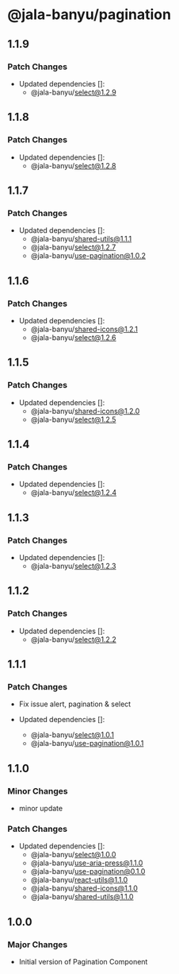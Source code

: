 # @jala-banyu/pagination

## 1.1.9

### Patch Changes

- Updated dependencies []:
  - @jala-banyu/select@1.2.9

## 1.1.8

### Patch Changes

- Updated dependencies []:
  - @jala-banyu/select@1.2.8

## 1.1.7

### Patch Changes

- Updated dependencies []:
  - @jala-banyu/shared-utils@1.1.1
  - @jala-banyu/select@1.2.7
  - @jala-banyu/use-pagination@1.0.2

## 1.1.6

### Patch Changes

- Updated dependencies []:
  - @jala-banyu/shared-icons@1.2.1
  - @jala-banyu/select@1.2.6

## 1.1.5

### Patch Changes

- Updated dependencies []:
  - @jala-banyu/shared-icons@1.2.0
  - @jala-banyu/select@1.2.5

## 1.1.4

### Patch Changes

- Updated dependencies []:
  - @jala-banyu/select@1.2.4

## 1.1.3

### Patch Changes

- Updated dependencies []:
  - @jala-banyu/select@1.2.3

## 1.1.2

### Patch Changes

- Updated dependencies []:
  - @jala-banyu/select@1.2.2

## 1.1.1

### Patch Changes

- Fix issue alert, pagination & select

- Updated dependencies []:
  - @jala-banyu/select@1.0.1
  - @jala-banyu/use-pagination@1.0.1

## 1.1.0

### Minor Changes

- minor update

### Patch Changes

- Updated dependencies []:
  - @jala-banyu/select@1.0.0
  - @jala-banyu/use-aria-press@1.1.0
  - @jala-banyu/use-pagination@0.1.0
  - @jala-banyu/react-utils@1.1.0
  - @jala-banyu/shared-icons@1.1.0
  - @jala-banyu/shared-utils@1.1.0

## 1.0.0

### Major Changes

- Initial version of Pagination Component
